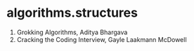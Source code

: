 # algorithms.structures

1. Grokking Algorithms, Aditya Bhargava
2. Cracking the Coding Interview, Gayle Laakmann McDowell